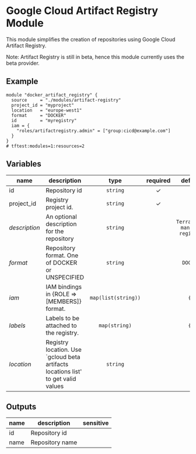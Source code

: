 # Google Cloud Artifact Registry Module

This module simplifies the creation of repositories using Google Cloud Artifact Registry.

Note: Artifact Registry is still in beta, hence this module currently uses the beta provider.

## Example

```hcl
module "docker_artifact_registry" {
  source     = "./modules/artifact-registry"
  project_id = "myproject"
  location   = "europe-west1"
  format     = "DOCKER"
  id         = "myregistry"
  iam = {
    "roles/artifactregistry.admin" = ["group:cicd@example.com"]
  }
}
# tftest:modules=1:resources=2
```

<!-- BEGIN TFDOC -->
## Variables

| name | description | type | required | default |
|---|---|:---: |:---:|:---:|
| id | Repository id | <code title="">string</code> | ✓ |  |
| project_id | Registry project id. | <code title="">string</code> | ✓ |  |
| *description* | An optional description for the repository | <code title="">string</code> |  | <code title="">Terraform-managed registry</code> |
| *format* | Repository format. One of DOCKER or UNSPECIFIED | <code title="">string</code> |  | <code title="">DOCKER</code> |
| *iam* | IAM bindings in {ROLE => [MEMBERS]} format. | <code title="map&#40;list&#40;string&#41;&#41;">map(list(string))</code> |  | <code title="">{}</code> |
| *labels* | Labels to be attached to the registry. | <code title="map&#40;string&#41;">map(string)</code> |  | <code title="">{}</code> |
| *location* | Registry location. Use `gcloud beta artifacts locations list' to get valid values | <code title="">string</code> |  | <code title=""></code> |

## Outputs

| name | description | sensitive |
|---|---|:---:|
| id | Repository id |  |
| name | Repository name |  |
<!-- END TFDOC -->
